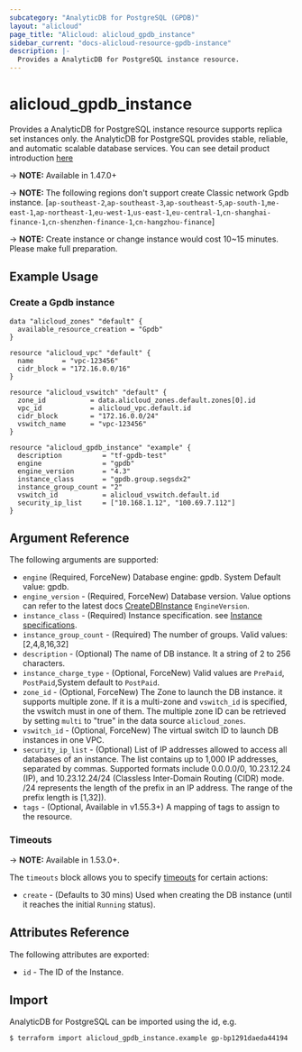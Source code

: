 ```yaml
---
subcategory: "AnalyticDB for PostgreSQL (GPDB)"
layout: "alicloud"
page_title: "Alicloud: alicloud_gpdb_instance"
sidebar_current: "docs-alicloud-resource-gpdb-instance"
description: |-
  Provides a AnalyticDB for PostgreSQL instance resource.
---
```


# alicloud\_gpdb\_instance

Provides a AnalyticDB for PostgreSQL instance resource supports replica set instances only. the AnalyticDB for PostgreSQL provides stable, reliable, and automatic scalable database services. 
You can see detail product introduction [here](https://www.alibabacloud.com/help/doc-detail/35387.htm)

-> **NOTE:**  Available in 1.47.0+

-> **NOTE:**  The following regions don't support create Classic network Gpdb instance.
[`ap-southeast-2`,`ap-southeast-3`,`ap-southeast-5`,`ap-south-1`,`me-east-1`,`ap-northeast-1`,`eu-west-1`,`us-east-1`,`eu-central-1`,`cn-shanghai-finance-1`,`cn-shenzhen-finance-1`,`cn-hangzhou-finance`]

-> **NOTE:**  Create instance or change instance would cost 10~15 minutes. Please make full preparation.

## Example Usage

### Create a Gpdb instance

```
data "alicloud_zones" "default" {
  available_resource_creation = "Gpdb"
}

resource "alicloud_vpc" "default" {
  name       = "vpc-123456"
  cidr_block = "172.16.0.0/16"
}

resource "alicloud_vswitch" "default" {
  zone_id           = data.alicloud_zones.default.zones[0].id
  vpc_id            = alicloud_vpc.default.id
  cidr_block        = "172.16.0.0/24"
  vswitch_name      = "vpc-123456"
}

resource "alicloud_gpdb_instance" "example" {
  description          = "tf-gpdb-test"
  engine               = "gpdb"
  engine_version       = "4.3"
  instance_class       = "gpdb.group.segsdx2"
  instance_group_count = "2"
  vswitch_id           = alicloud_vswitch.default.id
  security_ip_list     = ["10.168.1.12", "100.69.7.112"]
}
```

## Argument Reference

The following arguments are supported:

* `engine` (Required, ForceNew) Database engine: gpdb. System Default value: gpdb.
* `engine_version` - (Required, ForceNew) Database version. Value options can refer to the latest docs [CreateDBInstance](https://www.alibabacloud.com/help/doc-detail/86908.htm) `EngineVersion`.
* `instance_class` - (Required) Instance specification. see [Instance specifications](https://www.alibabacloud.com/help/doc-detail/86942.htm).
* `instance_group_count` - (Required) The number of groups. Valid values: [2,4,8,16,32]
* `description` - (Optional) The name of DB instance. It a string of 2 to 256 characters.
* `instance_charge_type` - (Optional, ForceNew) Valid values are `PrePaid`, `PostPaid`,System default to `PostPaid`.
* `zone_id` - (Optional, ForceNew) The Zone to launch the DB instance. it supports multiple zone.
If it is a multi-zone and `vswitch_id` is specified, the vswitch must in one of them.
The multiple zone ID can be retrieved by setting `multi` to "true" in the data source `alicloud_zones`.
* `vswitch_id` - (Optional, ForceNew) The virtual switch ID to launch DB instances in one VPC.
* `security_ip_list` - (Optional) List of IP addresses allowed to access all databases of an instance. The list contains up to 1,000 IP addresses, separated by commas. Supported formats include 0.0.0.0/0, 10.23.12.24 (IP), and 10.23.12.24/24 (Classless Inter-Domain Routing (CIDR) mode. /24 represents the length of the prefix in an IP address. The range of the prefix length is [1,32]).
* `tags` - (Optional, Available in v1.55.3+) A mapping of tags to assign to the resource.

### Timeouts

-> **NOTE:** Available in 1.53.0+.

The `timeouts` block allows you to specify [timeouts](https://www.terraform.io/docs/configuration-0-11/resources.html#timeouts) for certain actions:

* `create` - (Defaults to 30 mins) Used when creating the DB instance (until it reaches the initial `Running` status). 

## Attributes Reference

The following attributes are exported:

* `id` - The ID of the Instance.

## Import

AnalyticDB for PostgreSQL can be imported using the id, e.g.

```
$ terraform import alicloud_gpdb_instance.example gp-bp1291daeda44194
```
